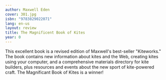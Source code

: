 ```yaml
---
author: Maxwell Eden
cover: 301.jpg
isbn: "9783829022071"
lang: en-us
layout: review
title: The Magnificent Book of Kites
year: 0
---
```


This excellent book is a revised edition of Maxwell's best-seller "Kiteworks." The book contains new information about kites and the Web, creating kites using your computer, and a comprehensive materials directory for kite builders, plus resources and events about the new sport of kite-powered craft. The Magnificant Book of Kites is a winner!
